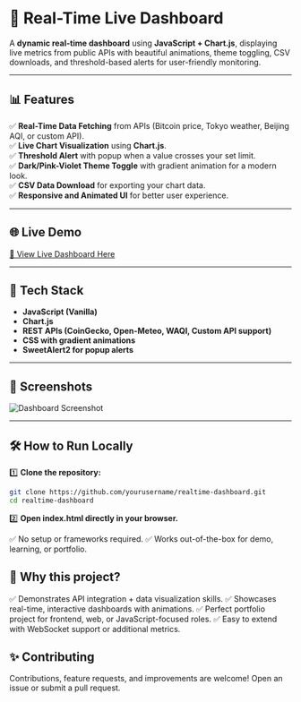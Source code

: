 # 🚀 Real-Time Live Dashboard

A **dynamic real-time dashboard** using **JavaScript + Chart.js**, displaying live metrics from public APIs with beautiful animations, theme toggling, CSV downloads, and threshold-based alerts for user-friendly monitoring.

---

## 📊 Features

✅ **Real-Time Data Fetching** from APIs (Bitcoin price, Tokyo weather, Beijing AQI, or custom API).  
✅ **Live Chart Visualization** using **Chart.js**.  
✅ **Threshold Alert** with popup when a value crosses your set limit.  
✅ **Dark/Pink-Violet Theme Toggle** with gradient animation for a modern look.  
✅ **CSV Data Download** for exporting your chart data.  
✅ **Responsive and Animated UI** for better user experience.

---

## 🌐 Live Demo

[🔗 View Live Dashboard Here](https://github.com/user-attachments/assets/66fedc31-d78e-4cff-85cf-c15820121fd2) 

---

## 🚀 Tech Stack

- **JavaScript (Vanilla)**
- **Chart.js**
- **REST APIs (CoinGecko, Open-Meteo, WAQI, Custom API support)**
- **CSS with gradient animations**
- **SweetAlert2 for popup alerts**

---

## 📸 Screenshots

![Dashboard Screenshot](https://github.com/user-attachments/assets/6b091513-a8a7-4658-8b6c-033602a9a5f0)


---

## 🛠️ How to Run Locally

1️⃣ **Clone the repository:**

```bash
git clone https://github.com/yourusername/realtime-dashboard.git
cd realtime-dashboard
```
2️⃣ **Open index.html directly in your browser.**

✅ No setup or frameworks required.
✅ Works out-of-the-box for demo, learning, or portfolio.

## 🎯 Why this project?

✅ Demonstrates API integration + data visualization skills.
✅ Showcases real-time, interactive dashboards with animations.
✅ Perfect portfolio project for frontend, web, or JavaScript-focused roles.
✅ Easy to extend with WebSocket support or additional metrics.

## ✨ Contributing
Contributions, feature requests, and improvements are welcome!
Open an issue or submit a pull request.
